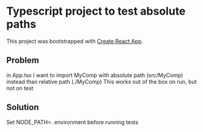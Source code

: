 # Typescript project to test absolute paths

This project was bootstrapped with [Create React App](https://github.com/facebookincubator/create-react-app).

## Problem

in App.tsx I want to import MyComp with absolute path (src/MyComp) instead than relative path (./MyComp)
This works out of the box on run, but not on test

## Solution

Set NODE_PATH=. environment before running tests
